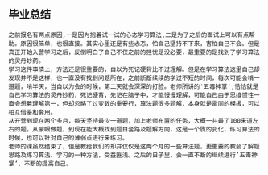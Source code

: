 ## 毕业总结
    之前报名有两点原因,一是因为抱着试一试的心态学习算法,二是为了之后的面试上可以有点帮助。原因很简单，也很直接。其实心里还是有些忐忑，怕自己坚持不下来，害怕自己不会。但是真正开始入营学习之后，反倒明白了自己不仅之前的担忧是没必要，最重要的是找到了学习算法的灵丹妙药。
    学习这件事情上，方法还是很重要的，自以为死记硬背比不过理解。但是在学习算法这里自己却发现并不是这样，也一直没有找到问题所在，之前断断续续的学过不短的时间，每次可能会啃一道题，啃半天，当自以为会的时候，第二天就会深深的打脸。老师所讲的'五毒神掌',恰恰就是自己学习算法的灵丹妙药，死记硬背，先记在脑子中，才能慢慢理解，可能自己由于思维惯性一直会想着理解第一，但却忽略了过变数的重要行，算法题很多题解，本身就是雷同的模板，可以相互借鉴和套用。 
    从开营到现在两个多月，每天坚持最少一道题，加上老师布置的任务，大概一共最了100来道左右的题，从蒙眼做题，到现在能大概找到题目套路及题解方向，这是一个质的变化，练习算法的时候，也可以针对自己的薄弱点进行来练习。
    老师的课虽然结束了，但是教给我们的却并仅仅是这两个月的一些算法题，更重要的教会了解题思路及练习算法、学习的一种方法，受益匪浅。之后的日子里，会一直不断的继续进行’五毒神掌‘，不断的提高自己。
    
